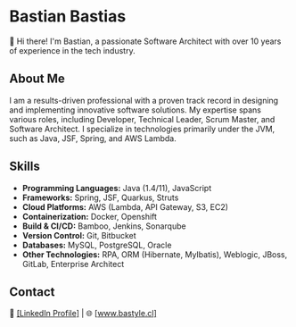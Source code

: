 # Bastian Bastias

👋 Hi there! I'm Bastian, a passionate Software Architect with over 10 years of experience in the tech industry.

## About Me

I am a results-driven professional with a proven track record in designing and implementing innovative software solutions. 
My expertise spans various roles, including Developer, Technical Leader, Scrum Master, and Software Architect.
I specialize in technologies primarily under the JVM, such as Java, JSF, Spring, and AWS Lambda.

## Skills

- **Programming Languages:** Java (1.4/11), JavaScript
- **Frameworks:** Spring, JSF, Quarkus, Struts
- **Cloud Platforms:** AWS (Lambda, API Gateway, S3, EC2)
- **Containerization:** Docker, Openshift
- **Build & CI/CD:** Bamboo, Jenkins, Sonarqube
- **Version Control:** Git, Bitbucket
- **Databases:** MySQL, PostgreSQL, Oracle
- **Other Technologies:** RPA, ORM (Hibernate, MyIbatis), Weblogic, JBoss, GitLab, Enterprise Architect



## Contact

💼 [[LinkedIn Profile]](https://www.linkedin.com/in/bastian-bastias-sanchez/) | 🌐 [www.bastyle.cl]


